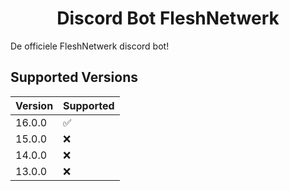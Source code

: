 <h1 align='center'> Discord Bot FleshNetwerk </h1>

<p align='center'>


</p>
<div size='20px'>De officiele FleshNetwerk discord bot!</div>

## Supported Versions

| Version | Supported          |
| ------- | ------------------ |
| 16.0.0   | :white_check_mark: |
| 15.0.0   | :x:                |
| 14.0.0   | :x:                |
| 13.0.0   | :x:                |
